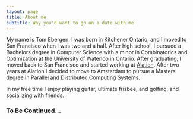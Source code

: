 ```yaml
---
layout: page
title: About me
subtitle: Why you'd want to go on a date with me
---
```


My name is Tom Ebergen. I was born in Kitchener Ontario, and I moved to San Francisco when I was two and a half. After high school, I pursued a Bachelors degree in Computer Science with a minor in Combinatorics and Optimization at the University of Waterloo in Ontario. After graduating, I moved back to San Francisco and started working at [Alation](https://www.alation.com/). After two years at Alation I decided to move to Amsterdam to pursue a Masters degree in Parallel and Distributed Computing Systems.

In my free time I enjoy playing guitar, ultimate frisbee, and golfing, and socializing with friends.


### To Be Continued...
